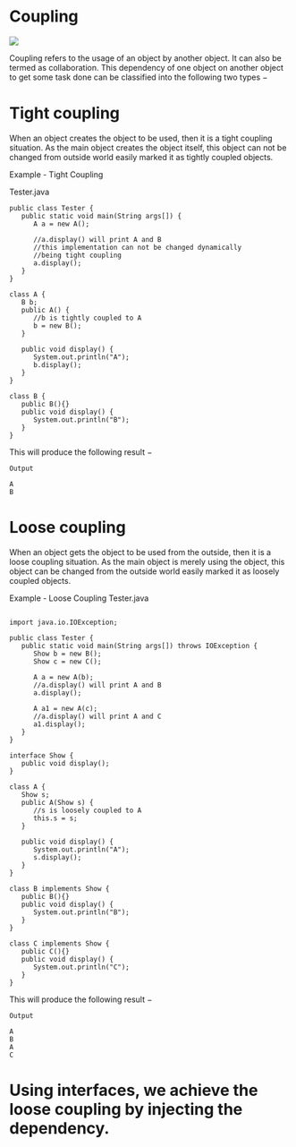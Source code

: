 # Coupling

<img src="https://cdn.educba.com/academy/wp-content/uploads/2021/05/Coupling-in-Java.jpg">

Coupling refers to the usage of an object by another object. It can also be termed as collaboration. This dependency of one object on another object to get some task done can be classified into the following two types −

# Tight coupling
When an object creates the object to be used, then it is a tight coupling situation. As the main object creates the object itself, this object can not be changed from outside world easily marked it as tightly coupled objects.

Example - Tight Coupling

Tester.java
```
public class Tester {
   public static void main(String args[]) {
      A a = new A();

      //a.display() will print A and B
      //this implementation can not be changed dynamically
      //being tight coupling
      a.display();
   }
}

class A {
   B b;
   public A() {
      //b is tightly coupled to A
      b = new B();
   }

   public void display() {
      System.out.println("A");
      b.display();
   }
}

class B {    
   public B(){}
   public void display() {
      System.out.println("B");
   }
}
```
This will produce the following result −
```
Output

A
B

```


# Loose coupling 
When an object gets the object to be used from the outside, then it is a loose coupling situation. As the main object is merely using the object, this object can be changed from the outside world easily marked it as loosely coupled objects.

Example - Loose Coupling
Tester.java

```

import java.io.IOException;

public class Tester {
   public static void main(String args[]) throws IOException {
      Show b = new B();
      Show c = new C();

      A a = new A(b);          
      //a.display() will print A and B    
      a.display();

      A a1 = new A(c);
      //a.display() will print A and C    
      a1.display();
   }
}

interface Show {
   public void display();
}

class A {
   Show s;
   public A(Show s) {
      //s is loosely coupled to A
      this.s = s;
   }

   public void display() {
      System.out.println("A");
      s.display();
   }
}

class B implements Show {    
   public B(){}
   public void display() {
      System.out.println("B");
   }
}

class C implements Show {    
   public C(){}
   public void display() {
      System.out.println("C");
   }
}

```

This will produce the following result −

```
Output

A
B
A
C

```

# Using interfaces, we achieve the loose coupling by injecting the dependency. #

